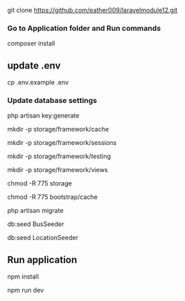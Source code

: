 git clone https://github.com/eather009/laravelmodule12.git

### Go to Application folder and Run commands

composer install

## update .env
cp .env.example .env

### Update database settings

php artisan key:generate

mkdir -p storage/framework/cache

mkdir -p storage/framework/sessions

mkdir -p storage/framework/testing

mkdir -p storage/framework/views

chmod -R 775 storage

chmod -R 775 bootstrap/cache

php artisan migrate

db:seed BusSeeder

db:seed LocationSeeder

## Run application
npm install

npm run dev


